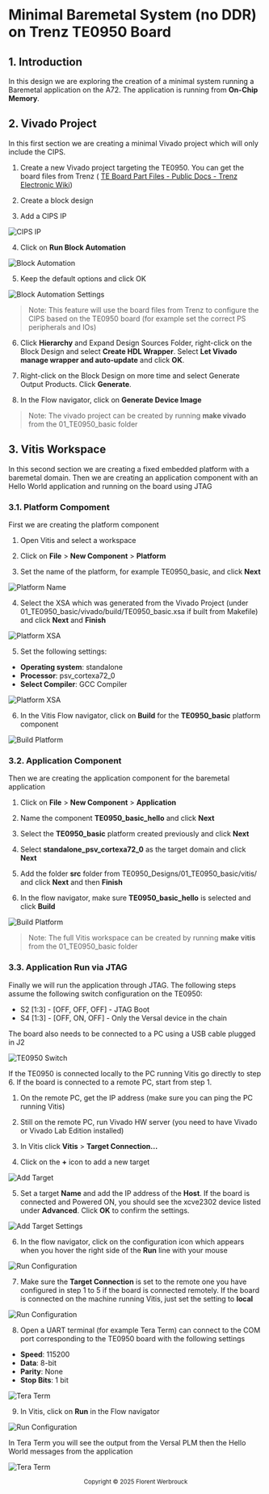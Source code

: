 # Minimal Baremetal System (no DDR) on Trenz TE0950 Board

## 1. Introduction
In this design we are exploring the creation of a minimal system running a Baremetal application on the A72. The application is running from **On-Chip Memory**.

## 2. Vivado Project
In this first section we are creating a minimal Vivado project which will only include the CIPS.

1. Create a new Vivado project targeting the TE0950. You can get the board files from Trenz ( [TE Board Part Files - Public Docs - Trenz Electronic Wiki](https://wiki.trenz-electronic.de/display/PD/TE+Board+Part+Files))

2. Create a block design

3. Add a CIPS IP

![CIPS IP](./img/2025.1_cips.png)

4. Click on **Run Block Automation**

![Block Automation](./img/2025.1_block_automation.png)

5. Keep the default options and click OK

![Block Automation Settings](./img/2025.1_block_automation_settings.png)

> Note: This feature will use the board files from Trenz to configure the CIPS based on the TE0950 board (for example set the correct PS peripherals and IOs)

6. Click **Hierarchy** and Expand Design Sources Folder, right-click on the Block Design and select **Create HDL Wrapper**. Select **Let Vivado manage wrapper and auto-update** and click **OK**.

7. Right-click on the Block Design on more time and select Generate Output Products. Click **Generate**.

8. In the Flow navigator, click on **Generate Device Image**

> Note: The vivado project can be created by running **make vivado** from the 01_TE0950_basic folder

## 3. Vitis Workspace
In this second section we are creating a fixed embedded platform with a baremetal domain. Then we are creating an application component with an Hello World application and running on the board using JTAG

### 3.1. Platform Compoment
First we are creating the platform component

1. Open Vitis and select a workspace

2. Click on **File** > **New Component** > **Platform**

3. Set the name of the platform, for example TE0950_basic, and click **Next**

![Platform Name](./img/2025.1_pfm_comp.jpg)

4. Select the XSA which was generated from the Vivado Project (under 01_TE0950_basic/vivado/build/TE0950_basic.xsa if built from Makefile) and click **Next** and **Finish**

![Platform XSA](./img/2025.1_pfm_xsa.jpg)

5. Set the following settings:
- **Operating system**: standalone
- **Processor**: psv_cortexa72_0
- **Select Compiler**: GCC Compiler

![Platform XSA](./img/2025.1_pfm_os.jpg)

6. In the Vitis Flow navigator, click on **Build** for the **TE0950_basic** platform component

![Build Platform](./img/2025.1_build_pfm.jpg)

### 3.2. Application Component
Then we are creating the application component for the baremetal application

1. Click on **File** > **New Component** > **Application**

2. Name the component **TE0950_basic_hello** and click **Next**

3. Select the **TE0950_basic** platform created previously and click **Next**

4.  Select **standalone_psv_cortexa72_0** as the target domain and click **Next**

5. Add the folder **src** folder from TE0950_Designs/01_TE0950_basic/vitis/ and click **Next** and then **Finish**

6. In the flow navigator, make sure **TE0950_basic_hello** is selected and click **Build**

![Build Platform](./img/2025.1_build_app.jpg)

> Note: The full Vitis workspace can be created by running **make vitis** from the 01_TE0950_basic folder

### 3.3. Application Run via JTAG
Finally we will run the application through JTAG. The following steps assume the following switch configuration on the TE0950:
- S2 [1:3] - [OFF, OFF, OFF] - JTAG Boot
- S4 [1:3] - [OFF, ON, OFF] - Only the Versal device in the chain

The board also needs to be connected to a PC using a USB cable plugged in J2

![TE0950 Switch](./img/2025.1_TE0950_Switch.jpg)

If the TE0950 is connected locally to the PC running Vitis go directly to step 6. If the board is connected to a remote PC, start from step 1.

1. On the remote PC, get the IP address (make sure you can ping the PC running Vitis)

2. Still on the remote PC, run Vivado HW server (you need to have Vivado or Vivado Lab Edition installed)

3. In Vitis click **Vitis** > **Target Connection...**

4. Click on the **+** icon to add a new target

![Add Target](./img/2025.1_add_target.jpg)

5. Set a target **Name** and add the IP address of the **Host**. If the board is connected and Powered ON, you should see the xcve2302 device listed under **Advanced**. Click **OK** to confirm the settings.

![Add Target Settings](./img/2025.1_add_target_settings.jpg)

6. In the flow navigator, click on the configuration icon which appears when you hover the right side of the **Run** line with your mouse

![Run Configuration](./img/2025.1_run_config.jpg)

7. Make sure the **Target Connection** is set to the remote one you have configured in step 1 to 5 if the board is connected remotely. If the board is connected on the machine running Vitis, just set the setting to **local**

![Run Configuration](./img/2025.1_run_config_2.jpg)

8. Open a UART terminal (for example Tera Term) can connect to the COM port corresponding to the TE0950 board with the following settings
- **Speed**: 115200
- **Data**: 8-bit
- **Parity**: None
- **Stop Bits**: 1 bit

![Tera Term](./img/2025.1_tera_term.jpg)

9. In Vitis, click on **Run** in the Flow navigator

![Run Configuration](./img/2025.1_run.jpg)

In Tera Term you will see the output from the Versal PLM then the Hello World messages from the application

![Tera Term](./img/2025.1_tera_term_out.jpg)

<p class="sphinxhide" align="center"><sub>Copyright © 2025 Florent Werbrouck</sub></p>